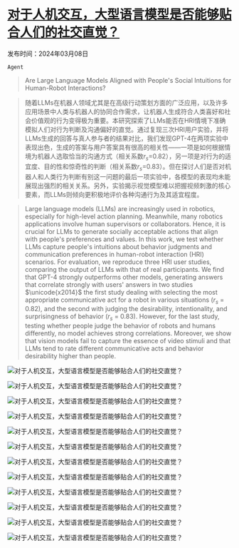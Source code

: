 # [对于人机交互，大型语言模型是否能够贴合人们的社交直觉？](https://arxiv.org/abs/2403.05701)

发布时间：2024年03月08日

`Agent`

> Are Large Language Models Aligned with People's Social Intuitions for Human-Robot Interactions?

> 随着LLMs在机器人领域尤其是在高级行动策划方面的广泛应用，以及许多应用场景中人类与机器人的协同合作需求，让机器人生成符合人类喜好和社会价值观的行为变得极为重要。本研究探索了LLMs能否在HRI情境下准确模拟人们对行为判断及沟通偏好的直觉。通过复现三次HRI用户实验，并将LLMs生成的回答与真人参与者的结果对比，我们发现GPT-4在两项实验中表现出色，生成的答案与用户答案具有很高的相关性——一项是如何根据情境为机器人选取恰当的沟通方式（相关系数$r_s$=0.82），另一项是对行为的适宜度、目的性和惊奇性的判断（相关系数$r_s$=0.83）。但在探讨人们是否对机器人和人类行为判断有别这一问题的最后一项实验中，各模型的表现均未能展现出强烈的相关关系。另外，实验揭示视觉模型难以把握视频刺激的核心要素，而LLMs则倾向更积极地评价各种沟通行为及其适宜程度。

> Large language models (LLMs) are increasingly used in robotics, especially for high-level action planning. Meanwhile, many robotics applications involve human supervisors or collaborators. Hence, it is crucial for LLMs to generate socially acceptable actions that align with people's preferences and values. In this work, we test whether LLMs capture people's intuitions about behavior judgments and communication preferences in human-robot interaction (HRI) scenarios. For evaluation, we reproduce three HRI user studies, comparing the output of LLMs with that of real participants. We find that GPT-4 strongly outperforms other models, generating answers that correlate strongly with users' answers in two studies $\unicode{x2014}$ the first study dealing with selecting the most appropriate communicative act for a robot in various situations ($r_s$ = 0.82), and the second with judging the desirability, intentionality, and surprisingness of behavior ($r_s$ = 0.83). However, for the last study, testing whether people judge the behavior of robots and humans differently, no model achieves strong correlations. Moreover, we show that vision models fail to capture the essence of video stimuli and that LLMs tend to rate different communicative acts and behavior desirability higher than people.

![对于人机交互，大型语言模型是否能够贴合人们的社交直觉？](../../../paper_images/2403.05701/x1.png)

![对于人机交互，大型语言模型是否能够贴合人们的社交直觉？](../../../paper_images/2403.05701/x2.png)

![对于人机交互，大型语言模型是否能够贴合人们的社交直觉？](../../../paper_images/2403.05701/x3.png)

![对于人机交互，大型语言模型是否能够贴合人们的社交直觉？](../../../paper_images/2403.05701/x4.png)

![对于人机交互，大型语言模型是否能够贴合人们的社交直觉？](../../../paper_images/2403.05701/x5.png)

![对于人机交互，大型语言模型是否能够贴合人们的社交直觉？](../../../paper_images/2403.05701/x6.png)

![对于人机交互，大型语言模型是否能够贴合人们的社交直觉？](../../../paper_images/2403.05701/x7.png)

![对于人机交互，大型语言模型是否能够贴合人们的社交直觉？](../../../paper_images/2403.05701/VLM_Input.png)

![对于人机交互，大型语言模型是否能够贴合人们的社交直觉？](../../../paper_images/2403.05701/vlm_ex1.png)

![对于人机交互，大型语言模型是否能够贴合人们的社交直觉？](../../../paper_images/2403.05701/vlm_ex2.png)

![对于人机交互，大型语言模型是否能够贴合人们的社交直觉？](../../../paper_images/2403.05701/vlm_ex3.png)

![对于人机交互，大型语言模型是否能够贴合人们的社交直觉？](../../../paper_images/2403.05701/vlm_ex4.png)